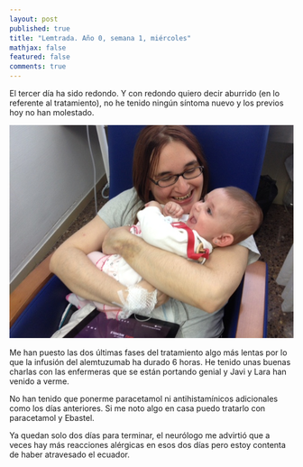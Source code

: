 ```yaml
---
layout: post
published: true
title: "Lemtrada. Año 0, semana 1, miércoles"
mathjax: false
featured: false
comments: true
---
```


El tercer día ha sido redondo. Y con redondo quiero decir aburrido (en lo referente al tratamiento), no he tenido ningún síntoma nuevo y los previos hoy no han molestado.

![Con Lara](/images/javi-lara.jpg)

Me han puesto las dos últimas fases del tratamiento algo más lentas por lo que la infusión del alemtuzumab ha durado 6 horas. He tenido unas buenas charlas con las enfermeras que se están portando genial y Javi y Lara han venido a verme.

No han tenido que ponerme paracetamol ni antihistamínicos adicionales como los días anteriores. Si me noto algo en casa puedo tratarlo con paracetamol y Ebastel.

Ya quedan solo dos días para terminar, el neurólogo me advirtió que a veces hay más reacciones alérgicas en esos dos días pero estoy contenta de haber atravesado el ecuador.